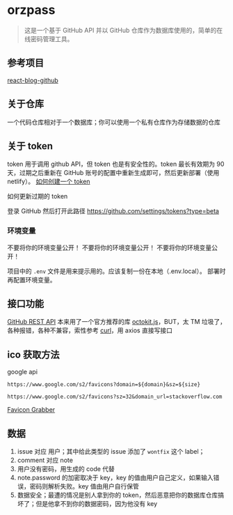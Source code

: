 # orzpass

> 这是一个基于 GitHub API 并以 GitHub 仓库作为数据库使用的，简单的在线密码管理工具。

## 参考项目

[react-blog-github](https://github.com/saadpasta/react-blog-github)

## 关于仓库

一个代码仓库相对于一个数据库；你可以使用一个私有仓库作为存储数据的仓库

## 关于 token

token 用于调用 github API，但 token 也是有安全性的。token 最长有效期为 90 天，过期之后重新在 GitHub 账号的配置中重新生成即可，然后更新部署（使用 netlify）。
[如何创建一个 token](https://docs.github.com/en/authentication/keeping-your-account-and-data-secure/creating-a-personal-access-token)

如何更新过期的 token

登录 GitHub 然后打开此路径
https://github.com/settings/tokens?type=beta

### 环境变量

不要将你的环境变量公开！
不要将你的环境变量公开！
不要将你的环境变量公开！

项目中的 `.env` 文件是用来提示用的。应该复制一份在本地（.env.local）。
部署时再配置环境变量。

## 接口功能

[GitHub REST API](https://docs.github.com/en/rest/quickstart?apiVersion=2022-11-28)
本来用了一个官方推荐的库 [octokit.js](https://github.com/octokit/octokit.js)，BUT，太 TM 垃圾了，各种报错，各种不兼容，索性参考 [curl](https://docs.github.com/en/rest/quickstart?apiVersion=2022-11-28#getting-started-using-curl)，用 axios 直接写接口

## ico 获取方法

google api

```
https://www.google.com/s2/favicons?domain=${domain}&sz=${size}

https://www.google.com/s2/favicons?sz=32&domain_url=stackoverflow.com
```

[Favicon Grabber](https://github.com/antongunov/favicongrabber.com)

## 数据

1. issue 对应 用户；其中给此类型的 issue 添加了 `wontfix` 这个 label；
2. comment 对应 note
3. 用户没有密码，用生成的 code 代替
4. note.password 的加密取决于 key，key 的值由用户自己定义，如果输入错误，密码则解析失败。key 值由用户自行保管
5. 数据安全；最遭的情况是别人拿到你的 token，然后恶意把你的数据库仓库搞坏了；但是他拿不到你的数据密码，因为他没有 key
